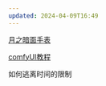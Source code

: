 ```yaml
---
updated: 2024-04-09T16:49
---
```

[月之暗面手表](https://www.omegawatches.cn/watches/speedmaster/dark-side-of-the-moon/dark-side-of-the-moon-apollo-8/product)

[comfyUI教程](https://mp.weixin.qq.com/s/lRxl46epnoWVRoTt0qHs6Q)

如何逃离时间的限制